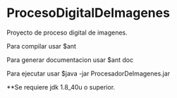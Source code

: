 # ProcesoDigitalDeImagenes
Proyecto de proceso digital de imagenes.

Para compilar usar $ant

Para generar documentacion usar $ant doc

Para ejecutar usar $java -jar ProcesadorDeImagenes.jar


**Se requiere jdk 1.8_40u o superior.